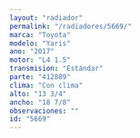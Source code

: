 ```yaml
---
layout: "radiador"
permalink: "/radiadores/5669/"
marca: "Toyota"
modelo: "Yaris"
ano: "2017"
motor: "L4 1.5"
transmision: "Estándar"
parte: "412889"
clima: "Con clima"
alto: "13 3/4"
ancho: "18 7/8"
observaciones: ""
id: "5669"
---
```


